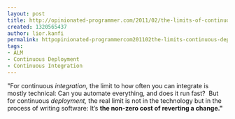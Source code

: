 ```yaml
---
layout: post
title: http://opinionated-programmer.com/2011/02/the-limits-of-continuous-deployment/
created: 1320565437
author: lior.kanfi
permalink: httpopinionated-programmercom201102the-limits-continuous-deployment
tags:
- ALM
- Continuous Deployment
- Continuous Integration
---
```

<p>&quot;For continuous <em>integration,</em> the limit to how often you can  integrate is mostly technical: Can you automate everything, and does it  run fast? &nbsp;But for continuous <em>deployment,</em> the real limit is not in the technology but in the process of writing software: It&rsquo;s <strong>the non-zero cost of reverting a change.&quot;</strong></p>
